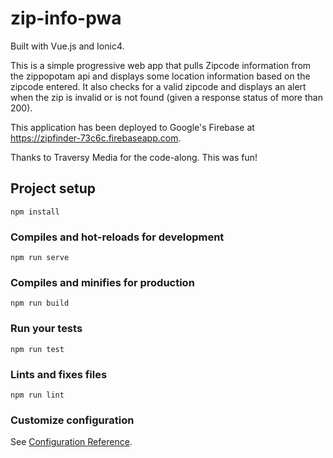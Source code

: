 # zip-info-pwa

Built with Vue.js and Ionic4.

This is a simple progressive web app that pulls Zipcode information from the zippopotam api and displays some location information based on the zipcode entered.
It also checks for a valid zipcode and displays an alert when the zip is invalid or is not found (given a response status of more than 200).

This application has been deployed to Google's Firebase at <https://zipfinder-73c6c.firebaseapp.com>.

Thanks to Traversy Media for the code-along. This was fun!

## Project setup
```
npm install
```

### Compiles and hot-reloads for development
```
npm run serve
```

### Compiles and minifies for production
```
npm run build
```

### Run your tests
```
npm run test
```

### Lints and fixes files
```
npm run lint
```

### Customize configuration
See [Configuration Reference](https://cli.vuejs.org/config/).

